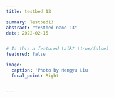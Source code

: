 ```yaml
---
title: testbed 13

summary: Testbed13
abstract: "testbed name 13"
date: 2022-02-15


# Is this a featured talk? (true/false)
featured: false

image:
  caption: 'Photo by Mengyu Liu'
  focal_point: Right


---
```


